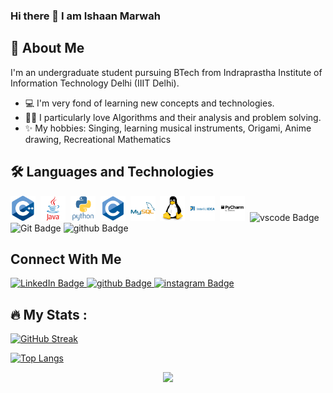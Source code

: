 ### Hi there 👋 I am Ishaan Marwah

## 🚀 About Me
I'm an undergraduate student pursuing BTech from Indraprastha Institute of Information Technology Delhi (IIIT Delhi).
* :computer: I'm very fond of learning new concepts and technologies. 
* :man_technologist: I particularly love Algorithms and their analysis and problem solving.
* :sparkles: My hobbies: Singing, learning musical instruments, Origami, Anime drawing, Recreational Mathematics

## 🛠 Languages and Technologies

<div>
  <img src="https://github.com/devicons/devicon/blob/master/icons/cplusplus/cplusplus-original.svg" title="c++" alt="c++" width="40" height="40"/>&nbsp;
  <img src="https://github.com/devicons/devicon/blob/master/icons/java/java-original-wordmark.svg" title="Java" alt="Java" width="40" height="40"/>&nbsp;
  <img src="https://github.com/devicons/devicon/blob/master/icons/python/python-original-wordmark.svg" title="python" alt="python" width="40" height="40"/>&nbsp;
  <img src="https://github.com/devicons/devicon/blob/master/icons/c/c-original.svg" title="c" alt="c" width="40" height="40"/>&nbsp;
  <img src="https://github.com/devicons/devicon/blob/master/icons/mysql/mysql-original-wordmark.svg" title="mysql" alt="mysql" width="40" height="40"/>&nbsp;
  <img src="https://github.com/devicons/devicon/blob/master/icons/linux/linux-original.svg" title="linux" alt="linux" width="40" height="40"/>&nbsp;
  <img src="https://github.com/devicons/devicon/blob/master/icons/intellij/intellij-original-wordmark.svg" title="intellij" alt="intellij" width="40" height="40"/>&nbsp;
  <img src="https://github.com/devicons/devicon/blob/master/icons/pycharm/pycharm-original-wordmark.svg" title="pycharm" alt="pycharm" width="40" height="40"/>&nbsp;
  <img src="https://img.shields.io/badge/VS Code-007ACC?style=for-the-badge&logo=VS Code&logoColor=white" alt="vscode Badge"/>
  <img src="https://img.shields.io/badge/Git-F05032?style=for-the-badge&logo=Git&logoColor=white" alt="Git Badge"/>
  <img src="https://img.shields.io/badge/GitHub-000000?style=for-the-badge&logo=GitHub&logoColor=white" alt="github Badge"/>
</div>

## Connect With Me

<div id="badges">
  <a href="https://www.linkedin.com/in/ishaan-marwah-384787221/">
    <img src="https://img.shields.io/badge/LinkedIn-blue?style=for-the-badge&logo=linkedin&logoColor=white" alt="LinkedIn Badge"/>
  </a>
  <a href="https://github.com/ishaan20068">
    <img src="https://img.shields.io/badge/GitHub-000000?style=for-the-badge&logo=GitHub&logoColor=white" alt="github Badge"/>
  </a>
  <a href="https://www.instagram.com/otakuishaan/">
    <img src="https://img.shields.io/badge/Instagram-E4405F?style=for-the-badge&logo=Instagram&logoColor=white" alt="instagram Badge"/>
  </a>
</div>


## :fire: My Stats :

[![GitHub Streak](http://github-readme-streak-stats.herokuapp.com?user=ishaan20068&theme=dark&background=000000)](https://git.io/streak-stats)

[![Top Langs](https://github-readme-stats.vercel.app/api/top-langs/?username=ishaan20068&layout=compact&theme=vision-friendly-dark)](https://github.com/anuraghazra/github-readme-stats)



<div id="header" align="center">
  <img src="https://preview.redd.it/yrni1y026ld51.jpg?auto=webp&s=a7eb450db6a4bdaa1d3261e6d15774b92f5b2407" width="300"/>
</div>




<!--
**ishaan20068/ishaan20068** is a ✨ _special_ ✨ repository because its `README.md` (this file) appears on your GitHub profile.

Here are some ideas to get you started:

- 🔭 I’m currently working on ...
- 🌱 I’m currently learning ...
- 👯 I’m looking to collaborate on ...
- 🤔 I’m looking for help with ...
- 💬 Ask me about ...
- 📫 How to reach me: ...
- 😄 Pronouns: ...
- ⚡ Fun fact: ...
-->
